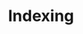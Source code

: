 ---
title: Indexing
sidebar_position: 20
image: og/docs/indexing.jpg
# tags: ['basics']['indexes']
---